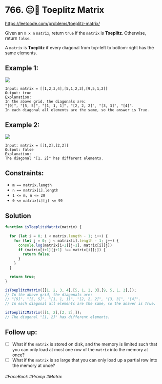# 766. 😐📖 Toeplitz Matrix
https://leetcode.com/problems/toeplitz-matrix/

Given an `m x n` `matrix`, return `true` if the `matrix` is <b>Toeplitz</b>. Otherwise, return `false`.

A `matrix` is <b>Toeplitz</b> if every diagonal from top-left to bottom-right has the same elements.

 

## Example 1:
![](https://assets.leetcode.com/uploads/2020/11/04/ex1.jpg)
````
Input: matrix = [[1,2,3,4],[5,1,2,3],[9,5,1,2]]
Output: true
Explanation:
In the above grid, the diagonals are:
"[9]", "[5, 5]", "[1, 1, 1]", "[2, 2, 2]", "[3, 3]", "[4]".
In each diagonal all elements are the same, so the answer is True.
````
## Example 2:
![](https://assets.leetcode.com/uploads/2020/11/04/ex2.jpg)
````
Input: matrix = [[1,2],[2,2]]
Output: false
Explanation:
The diagonal "[1, 2]" has different elements.
```` 

## Constraints:
- `m == matrix.length`
- `n == matrix[i].length`
- `1 <= m, n <= 20`
- `0 <= matrix[i][j] <= 99`
## Solution 
````js
function isToeplitzMatrix(matrix) {
  
  for (let i = 0; i < matrix.length - 1; i++) {
    for (let j = 0; j < matrix[i].length - 1; j++) {
      console.log(matrix[i+1][j+1], matrix[i][j])
      if (matrix[i+1][j+1] !== matrix[i][j]) {
        return false;
      }
    }
  }

  return true;
}

isToeplitzMatrix([[1, 2, 3, 4],[5, 1, 2, 3],[9, 5, 1, 2],]);
// In the above grid, the diagonals are:
// "[9]", "[5, 5]", "[1, 1, 1]", "[2, 2, 2]", "[3, 3]", "[4]".
// In each diagonal all elements are the same, so the answer is True.

isToeplitzMatrix([[1, 2],[2, 2],]);
// The diagonal "[1, 2]" has different elements.
````
## Follow up:

- [ ] What if the `matrix` is stored on disk, and the memory is limited such that you can only load at most one row of the `matrix` into the memory at once?
- [ ] What if the `matrix` is so large that you can only load up a partial row into the memory at once?

###### #FaceBook #Pramp #Matrix
